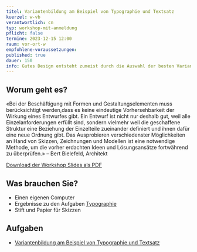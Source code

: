 ```yaml
---
titel: Variantenbildung am Beispiel von Typographie und Textsatz
kuerzel: w-vb
verantwortlich: cn
typ: workshop-mit-anmeldung
pflicht: false
termine: 2023-12-15 12:00
raum: vor-ort-w
empfohlene-voraussetzungen:
published: true
dauer: 150
info: Gutes Design entsteht zumeist durch die Auswahl der besten Variante. Doch wie erzeuge ich systematisch Varianten?
---
```



## Worum geht es?
«Bei der Beschäftigung mit Formen und Gestaltungselementen muss
berücksichtigt werden,dass es keine eindeutige Vorhersehbarkeit der
Wirkung eines Entwurfes gibt. Ein Entwurf ist nicht nur deshalb gut,
weil alle Einzelanforderungen erfüllt sind, sondern vielmehr weil die
geschaffene Struktur eine Beziehung der Einzelteile zueinander
definiert und ihnen dafür eine neue Ordnung gibt.
Das Ausprobieren verschiedenster Möglichkeiten an Hand von Skizzen,
Zeichnungen und Modellen ist eine notwendige Methode, um die vorher
erdachten Ideen und Lösungsansätze fortwährend zu überprüfen.»
– Bert Bielefeld, Architekt


<p><a href="/mi-bachelor-screendesign/download/variantenbildung.pdf">Download der Workshop Slides als PDF</a></p>

## Was brauchen Sie?
- Einen eigenen Computer
- Ergebnisse zu den Aufgaben [Typographie](/mi-bachelor-screendesign/assignments/workshop-005-typographie/)
- Stift und Papier für Skizzen

## Aufgaben
- [Variantenbildung am Beispiel von Typographie und Textsatz](/mi-bachelor-screendesign/assignments/workshop-005-typographie-variantenbildung/)
